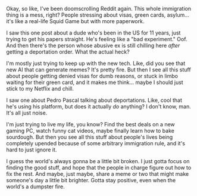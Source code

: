 Okay, so like, I've been doomscrolling Reddit again. This whole immigration thing is a mess, right? People stressing about visas, green cards, asylum... it's like a real-life Squid Game but with more paperwork.

I saw this one post about a dude who's been in the US for 11 years, just trying to get his papers straight. He's feeling like a "bad experiment." Oof. And then there's the person whose abusive ex is still chilling here *after* getting a deportation order. What the actual heck?

I'm mostly just trying to keep up with the new tech. Like, did you see that new AI that can generate memes? It's pretty fire. But then I see all this stuff about people getting denied visas for dumb reasons, or stuck in limbo waiting for their green card, and it makes me think... maybe I should just stick to my Netflix and chill.

I saw one about Pedro Pascal talking about deportations. Like, cool that he's using his platform, but does it actually *do* anything? I don't know, man. It's all just noise.

I'm just trying to live my life, you know? Find the best deals on a new gaming PC, watch funny cat videos, maybe finally learn how to bake sourdough. But then you see all this stuff about people's lives being completely upended because of some arbitrary immigration rule, and it's hard to just ignore it.

I guess the world's always gonna be a little bit broken. I just gotta focus on finding the good stuff, and hope that the people in charge figure out how to fix the rest. And maybe, just maybe, share a meme or two that might make someone's day a little bit brighter. Gotta stay positive, even when the world's a dumpster fire.